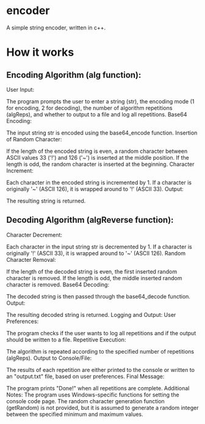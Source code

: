 # encoder
A simple string encoder, written in c++.

# How it works
## Encoding Algorithm (alg function):
User Input:

The program prompts the user to enter a string (str), the encoding mode (1 for encoding, 2 for decoding), the number of algorithm repetitions (algReps), and whether to output to a file and log all repetitions.
Base64 Encoding:

The input string str is encoded using the base64_encode function.
Insertion of Random Character:

If the length of the encoded string is even, a random character between ASCII values 33 ('!') and 126 ('~') is inserted at the middle position.
If the length is odd, the random character is inserted at the beginning.
Character Increment:

Each character in the encoded string is incremented by 1. If a character is originally '~' (ASCII 126), it is wrapped around to '!' (ASCII 33).
Output:

The resulting string is returned.
## Decoding Algorithm (algReverse function):
Character Decrement:

Each character in the input string str is decremented by 1. If a character is originally '!' (ASCII 33), it is wrapped around to '~' (ASCII 126).
Random Character Removal:

If the length of the decoded string is even, the first inserted random character is removed.
If the length is odd, the middle inserted random character is removed.
Base64 Decoding:

The decoded string is then passed through the base64_decode function.
Output:

The resulting decoded string is returned.
Logging and Output:
User Preferences:

The program checks if the user wants to log all repetitions and if the output should be written to a file.
Repetitive Execution:

The algorithm is repeated according to the specified number of repetitions (algReps).
Output to Console/File:

The results of each repetition are either printed to the console or written to an "output.txt" file, based on user preferences.
Final Message:

The program prints "Done!" when all repetitions are complete.
Additional Notes:
The program uses Windows-specific functions for setting the console code page.
The random character generation function (getRandom) is not provided, but it is assumed to generate a random integer between the specified minimum and maximum values.
